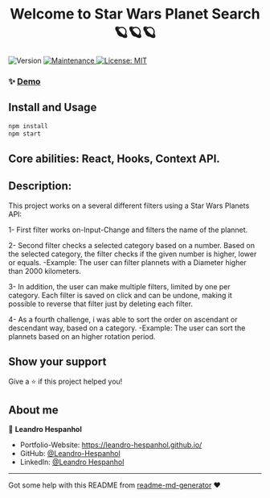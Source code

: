 <h1 align="center">Welcome to Star Wars Planet Search 🪐🪐🪐</h1>
<p>
  <img alt="Version" src="https://img.shields.io/badge/version-1.0.0-blue.svg?cacheSeconds=2592000" />
  <a href="https://github.com/Leandro-Hespanhol/TrybeWallet/graphs/commit-activity" target="_blank">
    <img alt="Maintenance" src="https://img.shields.io/badge/Maintained%3F-yes-green.svg" />
  </a>
  <a href="https://github.com/Leandro-Hespanhol/TrybeWallet/blob/master/LICENSE" target="_blank">
    <img alt="License: MIT" src="https://img.shields.io/github/license/Leandro-Hespanhol/TrybeWallet" />
  </a>
</p>

### ✨ [Demo](https://leandro-hespanhol.github.io/StarWars-Planet-Search/)

## Install and Usage 

```sh
npm install
npm start
```
## Core abilities: React, Hooks, Context API.

## Description: 

This project works on a several different filters using a Star Wars Planets API:

1- First filter works on-Input-Change and filters the name of the plannet. 

2- Second filter checks a selected category based on a number. Based on the selected category, the filter checks if the given number is higher, lower or equals.
-Example: The user can filter plannets with a Diameter higher than 2000 kilometers.

3- In addition, the user can make multiple filters, limited by one per category. Each filter is saved on click and can be undone, making it possible to reverse that filter just by deleting each filter.

4- As a fourth challenge, i was able to sort the order on ascendant or descendant way, based on a category.
-Example: The user can sort the plannets based on an higher rotation period.

## Show your support

Give a ⭐️ if this project helped you!

## About me

👤 **Leandro Hespanhol**

* Portfolio-Website: https://leandro-hespanhol.github.io/
* GitHub: [@Leandro-Hespanhol](https://github.com/Leandro-Hespanhol)
* LinkedIn: [@Leandro Hespanhol](https://www.linkedin.com/in/leandro-jos%C3%A9-ferreira-hespanhol-91b3a2136/)

***
Got some help with this README from [readme-md-generator](https://github.com/kefranabg/readme-md-generator) ❤️ 
